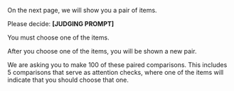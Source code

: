 On the next page, we will show you a pair of items.

Please decide: **[JUDGING PROMPT]**

You must choose one of the items.

After you choose one of the items, you will be shown a new pair.

We are asking you to make 100 of these paired comparisons. This includes 5 comparisons that serve as attention checks, where one of the items will indicate that you should choose that one.